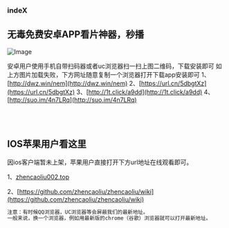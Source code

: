 ### indeX
## 无毒免费安卓APP看片神器，秒播

![Image](https://p.ssl.qhimg.com/t01d3ec451f51548cf5.png)

安卓用户使用手机自带扫码器或者uc浏览器扫一扫上图二维码，下载安装即可
如上方图片加载失败，下方网址随意复制一个浏览器打开下载app安装即可
1、[http://dwz.win/nem](http://dwz.win/nem)
2、[https://url.cn/5dbgtXz](https://url.cn/5dbgtXz)
3、[http://1t.click/a9dd](http://1t.click/a9dd)
4、[http://suo.im/4n7LRq](http://suo.im/4n7LRq)

<br>
&ensp;

## IOS苹果用户看这里

因ios客户端暂未上架，苹果用户直接打开下方url地址在线观看即可。

1、[zhencaoliu002.top](http://www.zhencaoliu002.top/index.php)

2、[https://github.com/zhencaoliu/zhencaoliu/wiki](https://github.com/zhencaoliu/zhencaoliu/wiki)



```markdown
注意：有时候QQ浏览器，UC浏览器等会屏蔽我们的最新地址。
一般来说，换一个浏览器，例如用最新版的chrome（谷歌）浏览器就可以打开最新地址。
```
